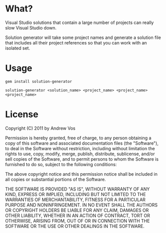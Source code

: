 What?
=====

Visual Studio solutions that contain a large number of projects can really slow Visual Studio down.

Solution generator will take some project names and generate a solution file that includes all their project references so that you can work with an isolated set.

Usage
=====

```
gem install solution-generator
```

```
solution-generator <solution_name> <project_name> <project_name> <project_name>
```

License
=======

Copyright (C) 2011 by Andrew Vos

Permission is hereby granted, free of charge, to any person obtaining a copy
of this software and associated documentation files (the "Software"), to deal
in the Software without restriction, including without limitation the rights
to use, copy, modify, merge, publish, distribute, sublicense, and/or sell
copies of the Software, and to permit persons to whom the Software is
furnished to do so, subject to the following conditions:

The above copyright notice and this permission notice shall be included in
all copies or substantial portions of the Software.

THE SOFTWARE IS PROVIDED "AS IS", WITHOUT WARRANTY OF ANY KIND, EXPRESS OR
IMPLIED, INCLUDING BUT NOT LIMITED TO THE WARRANTIES OF MERCHANTABILITY,
FITNESS FOR A PARTICULAR PURPOSE AND NONINFRINGEMENT. IN NO EVENT SHALL THE
AUTHORS OR COPYRIGHT HOLDERS BE LIABLE FOR ANY CLAIM, DAMAGES OR OTHER
LIABILITY, WHETHER IN AN ACTION OF CONTRACT, TORT OR OTHERWISE, ARISING FROM,
OUT OF OR IN CONNECTION WITH THE SOFTWARE OR THE USE OR OTHER DEALINGS IN
THE SOFTWARE.
